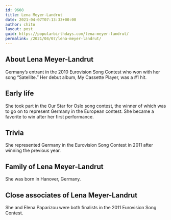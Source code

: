 ```yaml
---
id: 9608
title: Lena Meyer-Landrut
date: 2021-04-07T07:13:33+00:00
author: chito
layout: post
guid: https://popularbirthdays.com/lena-meyer-landrut/
permalink: /2021/04/07/lena-meyer-landrut/
---
```

<!--Content-->


          
          
## About Lena Meyer-Landrut



  Germany&#8217;s entrant in the 2010 Eurovision Song Contest who won with her song &#8220;Satellite.&#8221; Her debut album, My Cassette Player, was a #1 hit.

                
                
## Early life



  She took part in the Our Star for Oslo song contest, the winner of which was to go on to represent Germany in the European contest. She became a favorite to win after her first performance.

                
                
## Trivia



  She represented Germany in the Eurovision Song Contest in 2011 after winning the previous year. 

                
                
## Family of Lena Meyer-Landrut



  She was born in Hanover, Germany. 

                
                
## Close associates of Lena Meyer-Landrut



  She and Elena Paparizou were both finalists in the 2011 Eurovision Song Contest.

          
          